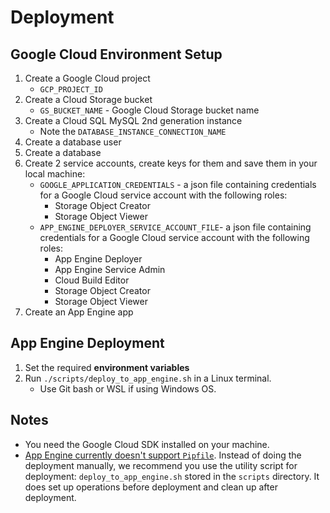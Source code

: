 # Deployment

## Google Cloud Environment Setup
1. Create a Google Cloud project
    - <a id='gcp-project-id'>``GCP_PROJECT_ID``</a>
1. Create a Cloud Storage bucket
    - <a id='gs-bucket-name'>`GS_BUCKET_NAME`</a> - Google Cloud
        Storage bucket name
1. Create a Cloud SQL MySQL 2nd generation instance
    - Note the <a id='instance-connection-name'>`DATABASE_INSTANCE_CONNECTION_NAME`</a>
1. Create a database user
1. Create a database
1. Create 2 service accounts, create keys for them and save
   them in your local machine:
    - <a id='google-app-credentials'>`GOOGLE_APPLICATION_CREDENTIALS`</a> - a json file containing
        credentials for a Google Cloud service account with the following roles:
        - Storage Object Creator
        - Storage Object Viewer
    - <a id='app-engine-deployer'>`APP_ENGINE_DEPLOYER_SERVICE_ACCOUNT_FILE`</a>- a json file containing credentials for a Google Cloud
        service account with the following roles:
        - App Engine Deployer
        - App Engine Service Admin
        - Cloud Build Editor
        - Storage Object Creator
        - Storage Object Viewer 
1. Create an App Engine app

## App Engine Deployment
1. Set the required **environment variables**
1. Run `./scripts/deploy_to_app_engine.sh` in a Linux terminal.
    - Use Git bash or WSL if using Windows OS.

## Notes
- You need the Google Cloud SDK installed on your machine.
- [App Engine currently doesn't support `Pipfile`](https://cloud.google.com/appengine/docs/standard/python3/runtime#dependencies).
    Instead of doing the deployment manually, we recommend
    you use the utility script for deployment: `deploy_to_app_engine.sh`
    stored in the `scripts` directory. It does set up operations before
    deployment and clean up after deployment.
